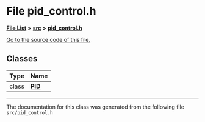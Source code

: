 
# File pid\_control.h


[**File List**](files.md) **>** [**src**](dir_68267d1309a1af8e8297ef4c3efbcdba.md) **>** [**pid\_control.h**](pid__control_8h.md)

[Go to the source code of this file.](pid__control_8h_source.md)













## Classes

| Type | Name |
| ---: | :--- |
| class | [**PID**](classPID.md) <br> |














------------------------------
The documentation for this class was generated from the following file `src/pid_control.h`